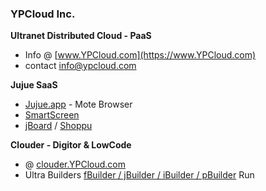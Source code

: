 ### YPCloud Inc.

**Ultranet Distributed Cloud - PaaS**
- Info @ [www.YPCloud.com](https://www.YPCloud.com)
- contact info@ypcloud.com

**Jujue SaaS**
- [Jujue.app](https://jujue.app) - Mote Browser
- [SmartScreen](https://smartscreen.tv)
- [jBoard](https://jboard.ypcloud.com) / [Shoppu](https://shoppu.tv)

**Clouder - Digitor & LowCode**
- @ [clouder.YPCloud.com](https://www.YPCloud.com)
- Ultra Builders [fBuilder / jBuilder / iBuilder / pBuilder](https://run.ypcloud.com) Run

<!--
**YPCloudInc/YPCloudInc** is a ✨ _special_ ✨ repository because its `README.md` (this file) appears on your GitHub profile.

Here are some ideas to get you started:

- 🔭 I’m currently working on ...
- 🌱 I’m currently learning ...
- 👯 I’m looking to collaborate on ...
- 🤔 I’m looking for help with ...
- 💬 Ask me about ...
- 📫 How to reach me: ...
- 😄 Pronouns: ...
- ⚡ Fun fact: ...
-->
